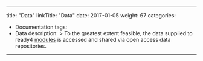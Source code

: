 
---
title: "Data"
linkTitle: "Data"
date: 2017-01-05
weight: 67
categories: 
- Documentation
tags: 
- Data
description: >
  To the greatest extent feasible, the data supplied to ready4 [modules](/docs/getting-started/concepts/module/) is accessed and shared via open access data repositories.
---

